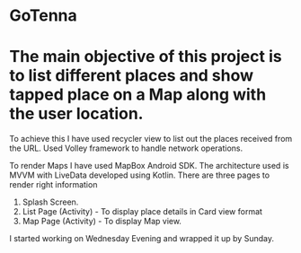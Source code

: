 # GoTenna

# The main objective of this project is to list different places and show tapped place on a Map along with the user location.

To achieve this I have used recycler view to list out the places received from the URL. Used Volley framework 
to handle network operations.

To render Maps I have used MapBox Android SDK. The architecture used is MVVM with LiveData developed using Kotlin. There are three pages
to render right information
1) Splash Screen.
2) List Page (Activity) - To display place details in Card view format
3) Map Page (Activity) -  To display Map view.

I started working on Wednesday Evening and wrapped it up by Sunday.
